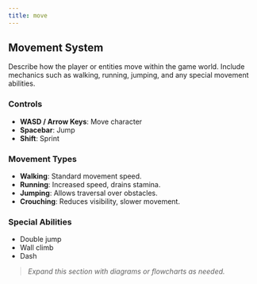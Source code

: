 ```yaml
---
title: move
---
```


## Movement System

Describe how the player or entities move within the game world. Include mechanics such as walking, running, jumping, and any special movement abilities.

### Controls

- **WASD / Arrow Keys**: Move character
- **Spacebar**: Jump
- **Shift**: Sprint

### Movement Types

- **Walking**: Standard movement speed.
- **Running**: Increased speed, drains stamina.
- **Jumping**: Allows traversal over obstacles.
- **Crouching**: Reduces visibility, slower movement.

### Special Abilities

- Double jump
- Wall climb
- Dash

> *Expand this section with diagrams or flowcharts as needed.*